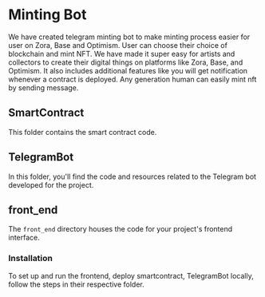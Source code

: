# Minting Bot

We have created telegram minting bot to make minting process easier for user on Zora, Base and Optimism. User can choose their choice of blockchain and mint NFT. We have made it super easy for artists and collectors to create their digital things on platforms like Zora, Base, and Optimism. It also includes additional features like you will get notification whenever a contract is deployed. Any generation human can easily mint nft by sending message.

## SmartContract

This folder contains the smart contract code.


## TelegramBot

In this folder, you'll find the code and resources related to the Telegram bot developed for the project. 


## front_end

The `front_end` directory houses the code for your project's frontend interface. 


### Installation

To set up and run the frontend, deploy smartcontract, TelegramBot locally, follow the steps in their respective folder.
